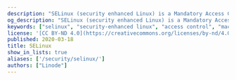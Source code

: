 ```yaml
---
description: "SELinux (security enhanced Linux) is a Mandatory Access Control (MAC) system that adds extra security mechanisms to your system. It exists as a set of kernel modifications and user-space utilities that are added onto a Linux distributions."
og_description: "SELinux (security enhanced Linux) is a Mandatory Access Control (MAC) system that adds extra security mechanisms to your system. It exists as a set of kernel modifications and user-space utilities that are added onto a Linux distribution."
keywords: ["selinux", "security-enhanced linux", "access control", "mac"]
license: '[CC BY-ND 4.0](https://creativecommons.org/licenses/by-nd/4.0)'
published: 2020-03-18
title: SELinux
show_in_lists: true
aliases: ['/security/selinux/']
authors: ["Linode"]
---
```


